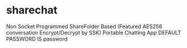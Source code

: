 # sharechat
Non Socket Programmed ShareFolder Based (Featured AES256 conversation Encrypt/Decrypt by SSK) Portable Chatting App
DEFAULT PASSWORD IS password
